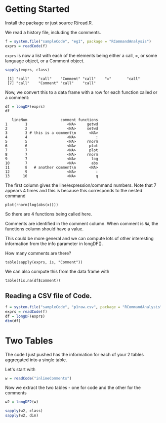 # Getting Started

Install the package or just source R/read.R.


We read a history file, including the comments.
```r
f = system.file("sampleCode", "eg1", package = "RCommandAnalysis")
exprs = readCode(f)
```
`exprs` is now a list with each of the elements
being either a call, =, or some language object, 
or a Comment object.
```r
sapply(exprs, class)
```
```
 [1] "call"    "call"    "Comment" "call"    "="       "call"   
 [7] "call"    "Comment" "call"    "call"   
```

Now, we convert this to a data frame with a row for each function
called or a comment:
```r
df = longDF(exprs)
df
```

```
   lineNum               comment functions
1        1                  <NA>     getwd
2        2                  <NA>     setwd
3        3 # this is a comment\n      <NA>
4        4                  <NA>         :
5        5                  <NA>     rnorm
6        6                  <NA>      plot
7        7                  <NA>      plot
8        7                  <NA>     rnorm
9        7                  <NA>       log
10       7                  <NA>       abs
11       8   # another comment\n      <NA>
12       9                  <NA>         :
13      10                  <NA>         q
```

The first column gives the line/expression/command numbers.
Note that 7 appears 4 times and this is because
this corresponds to the nested command
```
plot(rnorm(log(abs(x))))
```
So there are 4 functions being called here.


Comments are identified in the comment column.
When comment is `NA`, the functions column should have a value.

This could be more general and we can compute
lots of other interesting information from the
info parameter in longDF().


How many comments are there?
```
table(sapply(exprs, is, "Comment"))
```
We can also compute this from the data frame with
```
table(!is.na(df$comment))
```

## Reading a CSV file of Code.
```r
f = system.file("sampleCode", "p1raw.csv", package = "RCommandAnalysis")
exprs = readCode(f)
df = longDF(exprs)
dim(df)
```




# Two Tables

The code I just pushed has the information for each of your 2 tables aggregated into a single table.

Let's start with
```r
w = readCode("inlineComments")
```

Now we extract the two tables - one for code and the other for the comments
```r
w2 = longDF2(w)
```

```r
sapply(w2, class)
sapply(w2, dim)
```

